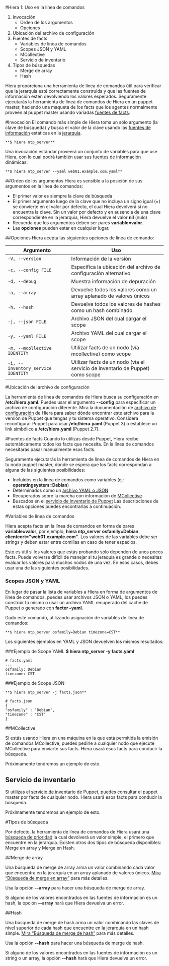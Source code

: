 #Hiera 1: Uso en la línea de comandos
1. Invocación
	+ Orden de los argumentos
	+ Opciones
2. Ubicación del archivo de configuración
3. Fuentes de facts
	+ Variables de línea de comandos
	+ Scopes JSON y YAML
	+ MCollective
	+ Servicio de inventario
4. Tipos de búsquedas
	+ Merge de array
	+ Hash

Hiera proporciona una herramienta de línea de comandos útil para verificar que la jerarquía esté correctamente construida y que las fuentes de información estén devolviendo los valores esperados. Seguramente ejecutarás la herramienta de línea de comandos de Hiera en un puppet master, haciendo una maqueta de los facts que los agentes normalmente proveen al puppet master usando variadas [fuentes de facts](http://docs.puppetlabs.com/hiera/1/command_line.html#fact-sources).

#Invocación
El comando más simple de Hiera toma un sólo argumento (la clave de búsqueda) y busca el valor de la clave usando las [fuentes de información](http://docs.puppetlabs.com/hiera/1/data_sources.html) estáticas en la [jerarquía](http://docs.puppetlabs.com/hiera/1/hierarchy.html).

	**$ hiera ntp_server**

Una invocación estándar proveerá un conjunto de variables para que use Hiera, con lo cual podrá también usar sus [fuentes de información](http://docs.puppetlabs.com/hiera/1/data_sources.html) dinámicas:

	**$ hiera ntp_server --yaml web01.example.com.yaml**

##Orden de los argumentos
Hiera es sensible a la posición de sus argumentos en la línea de comandos:

+ El primer valor es siempre la clave de búsqueda
+ El primer argumento luego de la clave que no incluya un signo igual (=) se convierte en el valor por defecto, el cual Hiera devolverá si no encuentra la clave. Sin un valor por defecto y en ausencia de una clave correspondiente en la jerarquía, Hiera devuelve el valor **nil** (nulo)
+ Recuerda que los argumentos deben ser pares **variable=valor**.
+ Las **opciones** pueden estar en cualquier lugar.

##Opciones
Hiera acepta las siguientes opciones de línea de comando:

<table>
 <thead>
  <tr>
	<th>Argumento</th>
	<th>Uso</th>
  </tr>
 </thead>
 <tbody>
	<tr>
	 <td><code>-V, --version</code></td>
	 <td>Información de la versión</td>
	</tr>
	<tr>
	 <td><code>-c, --config FILE</code></td>
	 <td>Especifica la ubicación del archivo de configuración alternativo</td>
	</tr>
	<tr>
	 <td><code>-d, --debug</code></td>
	 <td>Muestra información de depuración</td>
	</tr>
	<tr>
	 <td><code>-a, --array</code></td>
	 <td>Devuelve todos los valores como un array aplanado de valores únicos</td>
	</tr>
	<tr>
	 <td><code>-h, --hash</code></td>
	 <td>Devuelve todos los valores de hashes como un hash combinado</td>
	</tr>
	<tr>
	 <td><code>-j, --json FILE</code></td>
	 <td>Archivo JSON del cual cargar el scope</td>
	</tr>
	<tr>
	 <td><code>-y, --yaml FILE</code></td>
	 <td>Archivo YAML del cual cargar el scope</td>
	</tr>
	<tr>
	 <td><code>-m, --mcollective IDENTITY</code></td>
	 <td>Utilizar facts de un nodo (vía mcollective) como scope</td>
	</tr>
	<tr>
	 <td><code>-i, --inventory_service IDENTITY</code></td>
	 <td>Utilizar facts de un nodo (vía el servicio de inventario de Puppet) como scope</td>
	</tr>
 </tbody>
</table>

#Ubicación del archivo de configuración

La herramienta de línea de comandos de Hiera busca su configuración en **/etc/hiera.yaml**. Puedes usar el argumento **--config** para especificar un archivo de configuración diferente. Mira la documentación de [archivo de configuración](http://docs.puppetlabs.com/hiera/1/configuring.html#location) de Hiera para saber dónde encontrar este archivo para la versión de Puppet que tengas y tu sistema operativo. Considera reconfigurar Puppet para usar **/etc/hiera.yaml** (Puppet 3) o establece un link simbólico a **/etc/hiera.yaml** (Puppet 2.7).

#Fuentes de facts
Cuando lo utilizas desde Puppet, Hiera recibe automáticamente todos los facts que necesita. En la línea de comandos necesitarás pasar manualmente esos facts.

Seguramente ejecutarás la herramienta de línea de comandos de Hiera en tu nodo puppet master, donde se espera que los facts correspondan a alguna de las siguientes posibilidades:

+ Incluídos en la línea de comandos como variables (ej: **operatingsystem=Debian**)
+ Determinados como un [archivo YAML o JSON](http://docs.puppetlabs.com/hiera/1/command_line.html#json-and-yaml-scopes)
+ Recuperados sobre la marcha con información de [MCollective](http://docs.puppetlabs.com/hiera/1/command_line.html#mcollective)
+ Buscados en el [servicio de inventario de Puppet](http://docs.puppetlabs.com/hiera/1/command_line.html#inventory-service)
Las descripciones de estas opciones puedes encontrarlas a continuación.

#Variables de línea de comandos

Hiera acepta facts en la línea de comandos en forma de pares **variable=valor**, por ejemplo,  **hiera ntp_server osfamily=Debian clientcert="web01.example.com"**. Los valores de las variables debe ser strings y deben estar entre comillas en caso de tener espacios.

Esto es útil si los valores que estás probando sólo dependen de unos pocos facts. Puede volverse difícil de manejar si tu jeraquía es grande o necesitas evaluar los valores para muchos nodos de una vez. En esos casos, debes usar una de las siguientes posibilidades.

### Scopes JSON y YAML
En lugar de pasar la lista de variables a Hiera en forma de argumentos de línea de comandos, puedes usar archivos JSON o YAML; los puedes construir tú mismo o usar un archivo YAML recuperado del caché de Puppet o generado con **facter –yaml**.

Dado este comando, utilizando asignación de variables de línea de comandos:

	**$ hiera ntp_server osfamily=Debian timezone=CST**

Los siguientes ejemplos en YAML y JSON devuelven los mismos resultados:

###Ejemplo de Scope YAML
	**$ hiera ntp_server -y facts.yaml**

	# facts.yaml
	---
	osfamily: Debian
	timezone: CST

###Ejemplo de Scope JSON

	**$ hiera ntp_server -j facts.json**

	# facts.json
	{
  	"osfamily" : "Debian",
  	"timezone" : "CST"
	}

##MCollective

Si estás usando Hiera en una máquina en la que está permitida la emisión de comandos MCollective, puedes pedirle a cualquier nodo que ejecute MCollective para enviarte sus facts. Hiera usará esos facts para conducir la búsqueda.

Próximamente tendremos un ejemplo de esto.

## Servicio de inventario

Si utilizas el [servicio de inventario](http://docs.puppetlabs.com/guides/inventory_service.html) de Puppet, puedes consultar el puppet master por facts de cualquier nodo. Hiera usará esos facts para conducir la búsqueda.

Próximamente tendremos un ejemplo de esto.

#Tipos de búsqueda

Por defecto, la herramienta de línea de comandos de Hiera usará una [búsqueda de prioridad](http://docs.puppetlabs.com/hiera/1/lookup_types.html#priority-default) la cual devolverá un valor simple, el primero que encuentre en la jerarquía. Existen otros dos tipos de búsqueda disponibles: Merge en array y Merge en Hash.

##Merge de array

Una búsqueda de merge de array arma un valor combinando cada valor que encuentra en la jerarquía en un array aplanado de valores únicos. [Mira “Búsqueda de merge en array”](http://docs.puppetlabs.com/hiera/1/lookup_types.html#array-merge) para más detalles.

Usa la opción **--array** para hacer una búsqueda de merge de array.

Si alguno de los valores encontrados en las fuentes de información es un hash, la opción  **--array** hará que Hiera devuelva un error.

##Hash

Una búsqueda de merge de hash arma un valor combinando las claves de nivel superior de cada hash que encuentre en la jerarquía en un hash simple. [Mira “Búsqueda de merge de hash”](http://docs.puppetlabs.com/hiera/1/lookup_types.html#hash-merge) para más detalles.

Usa la opción **--hash** para hacer una búsqueda de merge de hash.

Si alguno de los valores encontrados en las fuentes de información es un string o un array, la opción  **--hash** hará que Hiera devuelva un error.

